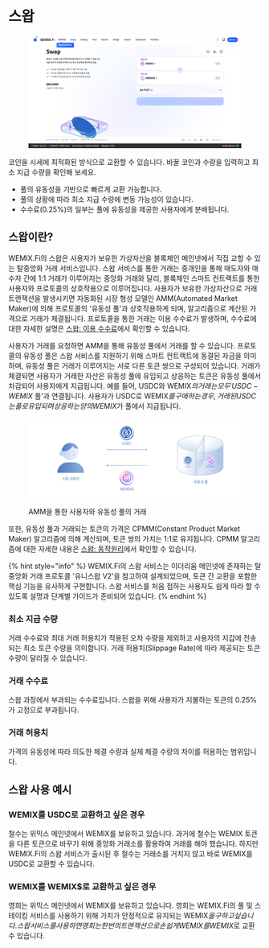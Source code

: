# 스왑

<figure><img src="../../.gitbook/assets/swap.png" alt=""><figcaption></figcaption></figure>

코인을 시세에 최적화된 방식으로 교환할 수 있습니다. 바꿀 코인과 수량을 입력하고 최소 지급 수량을 확인해 보세요.

* 풀의 유동성을 기반으로 빠르게 교환 가능합니다.
* 풀의 상황에 따라 최소 지급 수량에 변동 가능성이 있습니다.
* 수수료(0.25%)의 일부는 풀에 유동성을 제공한 사용자에게 분배됩니다.

## 스왑이란?

WEMIX.Fi의 스왑은 사용자가 보유한 가상자산을 블록체인 메인넷에서 직접 교할 수 있는 탈중앙화 거래 서비스입니다. 스왑 서비스를 통한 거래는 중개인을 통해 매도자와 매수자 간에 1:1 거래가 이루어지는 중앙화 거래와 달리, 블록체인 스마트 컨트랙트를 통한 사용자와 프로토콜의 상호작용으로 이루어집니다. 사용자가 보유한 가상자산으로 거래 트랜잭션을 발생시키면 자동화된 시장 형성 모델인 AMM(Automated Market Maker)에 의해 프로토콜의 '유동성 풀'과 상호작용하게 되며, 알고리즘으로 계산된 가격으로 거래가 체결됩니다. 프로토콜을 통한 거래는 이용 수수료가 발생하며, 수수료에 대한 자세한 설명은 [스왑: 이용 수수료](undefined-1.md)에서 확인할 수 있습니다.

사용자가 거래를 요청하면 AMM을 통해 유동성 풀에서 거래를 할 수 있습니다. 프로토콜의 유동성 풀은 스왑 서비스를 지원하기 위해 스마트 컨트랙트에 동결된 자금을 의미하며, 유동성 풀은 거래가 이루어지는 서로 다른 토큰 쌍으로 구성되어 있습니다. 거래가 체결되면 사용자가 거래한 자산은 유동성 풀에 유입되고 상응하는 토큰은 유동성 풀에서 차감되어 사용자에게 지급됩니다. 예를 들어, USDC와 WEMIX$의 거래는 모두 'USDC-WEMIX$ 풀'과 연결됩니다. 사용자가 USDC로 WEMIX$를 구매하는 경우, 거래된 USDC는 풀로 유입되며 상응하는 양의 WEMIX$가 풀에서 지급됩니다.

<figure><img src="../../.gitbook/assets/01_Swap.png" alt=""><figcaption><p>AMM을 통한 사용자와 유동성 풀의 거래</p></figcaption></figure>

또한, 유동성 풀과 거래되는 토큰의 가격은 CPMM(Constant Product Market Maker) 알고리즘에 의해 계산되며, 토큰 쌍의 가치는 1:1로 유지됩니다. CPMM 알고리즘에 대한 자세한 내용은 [스왑: 동작원리](undefined.md)에서 확인할 수 있습니다.

{% hint style="info" %}
WEMIX.Fi의 스왑 서비스는 이더리움 메인넷에 존재하는 탈중앙화 거래 프로토콜 '유니스왑 V2'을 참고하여 설계되었으며, 토큰 간 교환을 포함한 핵심 기능을 유사하게 구현합니다. 스왑 서비스를 처음 접하는 사용자도 쉽게 따라 할 수 있도록 설명과 단계별 가이드가 준비되어 있습니다.
{% endhint %}

### 최소 지급 수량

거래 수수료와 최대 거래 허용치가 적용된 오차 수량을 제외하고 사용자의 지갑에 전송되는 최소 토큰 수량을 의미합니다. 거래 허용치(Slippage Rate)에 따라 제공되는 토큰 수량이 달라질 수 있습니다.

### 거래 수수료

스왑 과정에서 부과되는 수수료입니다. 스왑을 위해 사용자가 지불하는 토큰의 0.25%가 고정으로 부과됩니다.

### 거래 허용치

가격의 유동성에 따라 의도한 체결 수량과 실제 체결 수량의 차이를 허용하는 범위입니다.&#x20;

## 스왑 사용 예시

### **WEMIX를 USDC로 교환하고 싶은 경우**

철수는 위믹스 메인넷에서 WEMIX를 보유하고 있습니다. 과거에 철수는 WEMIX 토큰을 다른 토큰으로 바꾸기 위해 중앙화 거래소를 활용하여 거래를 해야 했습니다. 하지만 WEMIX.Fi의 스왑 서비스가 출시된 후 철수는 거래소를 거치지 않고 바로 WEMIX를 USDC로 교환할 수 있습니다.

### **WEMIX를 WEMIX$로 교환하고 싶은 경우**

영희는 위믹스 메인넷에서 WEMIX를 보유하고 있습니다. 영희는 WEMIX.Fi의 풀 및 스테이킹 서비스를 사용하기 위해 가치가 안정적으로 유지되는 WEMIX$을 구하고 싶습니다. 스왑 서비스를 사용하면 영희는 한 번의 트랜잭션으로 손쉽게 WEMIX를 WEMIX$로 교환 수 있습니다.
